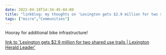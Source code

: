 ```yaml
---
date: 2022-04-18T14:34:45-04:00
title: "linkblog: my thoughts on 'Lexington gets $2.9 million for two shared use trails | Lexington Herald Leader'"
tags: ["micro","Communities"]
---
```

Hooray for additional bike infrastructure!
 
[link to 'Lexington gets $2.9 million for two shared use trails | Lexington Herald Leader'](https://www.kentucky.com/news/local/counties/fayette-county/article260518862.html)
